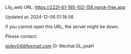 Lily_web URL: https://222f-61-165-102-156.ngrok-free.app

Updated at: 2024-12-06 01:18:56

If you cannot open this URL, the server might be down.

Please contact: 

goley04@foxmail.com Or Wechat:GL_yeaH